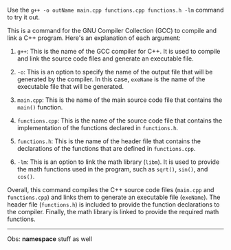 Use the `g++ -o outName main.cpp functions.cpp functions.h -lm` command to try it out.

This is a command for the GNU Compiler Collection (GCC) to compile and link a C++ program. Here's an explanation of each argument:

1. `g++`: This is the name of the GCC compiler for C++. It is used to compile and link the source code files and generate an executable file.

2. `-o`: This is an option to specify the name of the output file that will be generated by the compiler. In this case, `exeName` is the name of the executable file that will be generated.

3. `main.cpp`: This is the name of the main source code file that contains the `main()` function.

4. `functions.cpp`: This is the name of the source code file that contains the implementation of the functions declared in `functions.h`.

5. `functions.h`: This is the name of the header file that contains the declarations of the functions that are defined in `functions.cpp`.

6. `-lm`: This is an option to link the math library (`libm`). It is used to provide the math functions used in the program, such as `sqrt()`, `sin()`, and `cos()`.

Overall, this command compiles the C++ source code files (`main.cpp` and `functions.cpp`) and links them to generate an executable file (`exeName`). The header file (`functions.h`) is included to provide the function declarations to the compiler. Finally, the math library is linked to provide the required math functions.

---

Obs: **namespace** stuff as well